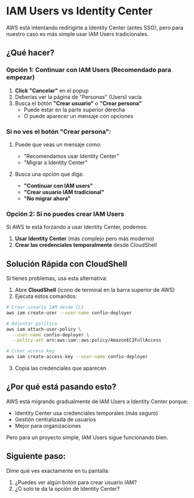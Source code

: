 # IAM Users vs Identity Center

AWS está intentando redirigirte a Identity Center (antes SSO), pero para nuestro caso es más simple usar IAM Users tradicionales.

## ¿Qué hacer?

### Opción 1: Continuar con IAM Users (Recomendado para empezar)

1. **Click "Cancelar"** en el popup
2. Deberías ver la página de "Personas" (Users) vacía
3. Busca el botón **"Crear usuario"** o **"Crear persona"**
   - Puede estar en la parte superior derecha
   - O puede aparecer un mensaje con opciones

### Si no ves el botón "Crear persona":

1. Puede que veas un mensaje como:
   - "Recomendamos usar Identity Center"
   - "Migrar a Identity Center"
   
2. Busca una opción que diga:
   - **"Continuar con IAM users"**
   - **"Crear usuario IAM tradicional"**
   - **"No migrar ahora"**

### Opción 2: Si no puedes crear IAM Users

Si AWS te está forzando a usar Identity Center, podemos:

1. **Usar Identity Center** (más complejo pero más moderno)
2. **Crear las credenciales temporalmente** desde CloudShell

## Solución Rápida con CloudShell

Si tienes problemas, usa esta alternativa:

1. Abre **CloudShell** (icono de terminal en la barra superior de AWS)
2. Ejecuta estos comandos:

```bash
# Crear usuario IAM desde CLI
aws iam create-user --user-name confio-deployer

# Adjuntar política
aws iam attach-user-policy \
  --user-name confio-deployer \
  --policy-arn arn:aws:iam::aws:policy/AmazonEC2FullAccess

# Crear access key
aws iam create-access-key --user-name confio-deployer
```

3. Copia las credenciales que aparecen

## ¿Por qué está pasando esto?

AWS está migrando gradualmente de IAM Users a Identity Center porque:
- Identity Center usa credenciales temporales (más seguro)
- Gestión centralizada de usuarios
- Mejor para organizaciones

Pero para un proyecto simple, IAM Users sigue funcionando bien.

## Siguiente paso:

Dime qué ves exactamente en tu pantalla:
1. ¿Puedes ver algún botón para crear usuario IAM?
2. ¿O solo te da la opción de Identity Center?